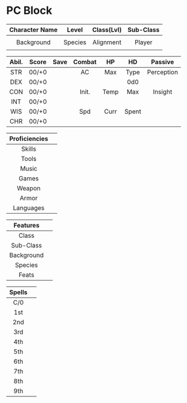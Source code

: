 # PC Block

| Character Name | Level   | Class(Lvl) | Sub-Class |
| :------------: | :---:   | :--------: | :-------: |
|                |         |            |           | 
| Background     | Species | Alignment  | Player    |
|                |         |            |           | 

| Abil. | Score | Save | Combat | HP   | HD    | Passive    |
| :---: | :---: | :--: | :----: | :--: | :---: | :--------: |
| STR   | 00/+0 |      | AC     | Max  | Type  | Perception |  
| DEX   | 00/+0 |      |        |      | 0d0   |            |
| CON   | 00/+0 |      | Init.  | Temp | Max   | Insight    |
| INT   | 00/+0 |      |        |      |       |            |
| WIS   | 00/+0 |      | Spd    | Curr | Spent |            |
| CHR   | 00/+0 |      |        |      |       |            |

| Proficiencies |      |
| :------------:| :--: |
| Skills        |      |
| Tools         |      |
| Music         |      |
| Games         |      |
| Weapon        |      |
| Armor         |      |
| Languages     |      |

| Features   |      |
| :--------: | :--: |
| Class      |      |
| Sub-Class  |      |
| Background |      |
| Species    |      |
| Feats      |      |

| Spells |      |
| :----: | :--: |
| C/0    |      |
| 1st    |      |
| 2nd    |      |
| 3rd    |      |
| 4th    |      |
| 5th    |      |
| 6th    |      |
| 7th    |      |
| 8th    |      |
| 9th    |      |
